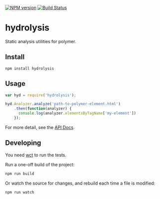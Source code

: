 [![NPM version](http://img.shields.io/npm/v/hydrolysis.svg)](https://npmjs.org/package/hydrolysis)
[![Build Status](https://travis-ci.org/Polymer/hydrolysis.svg?branch=master)](https://travis-ci.org/Polymer/hydrolysis)
# hydrolysis

Static analysis utilities for polymer.

## Install
```
npm install hydrolysis
```

## Usage
```js
var hyd = require('hydrolysis');

hyd.Analyzer.analyze('path-to-polymer-element.html')
    .then(function(analyzer) {
      console.log(analyzer.elementsByTagName['my-element'])
    });
```

For more detail, see the [API Docs](API.md).


## Developing
You need [wct](https://github.com/Polymer/web-component-tester) to run the tests.

Run a one-off build of the project:

```sh
npm run build
```

Or watch the source for changes, and rebuild each time a file is modified:

```sh
npm run watch
```
